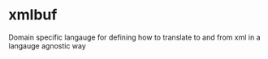 # xmlbuf
Domain specific langauge for defining how to translate to and from xml in a langauge agnostic way
